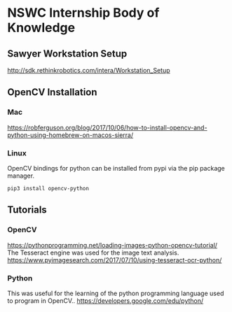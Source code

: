 # NSWC Internship Body of Knowledge

## Sawyer Workstation Setup
http://sdk.rethinkrobotics.com/intera/Workstation_Setup
## OpenCV Installation
### Mac
https://robferguson.org/blog/2017/10/06/how-to-install-opencv-and-python-using-homebrew-on-macos-sierra/
### Linux
OpenCV bindings for python can be installed from pypi via the pip package manager.

`pip3 install opencv-python`

## Tutorials
### OpenCV
https://pythonprogramming.net/loading-images-python-opencv-tutorial/
The Tesseract engine was used for the image text analysis.
https://www.pyimagesearch.com/2017/07/10/using-tesseract-ocr-python/
### Python
This was useful for the learning of the python programming language used to program in OpenCV.. 
https://developers.google.com/edu/python/






